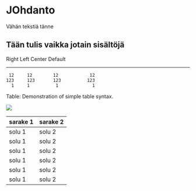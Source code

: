 JOhdanto
===============

Vähän tekstiä tänne

Tään tulis vaikka jotain sisältöjä
---------------

  Right     Left     Center     Default
-------     ------ ----------   -------
     12     12        12            12
    123     123       123          123
      1     1          1             1

Table:  Demonstration of simple table syntax.

![](http://static.yle.fi/global/api/ylefilogo.png)


| sarake 1 | sarake 2 |
| --- | ---- |
| solu 1 | solu 2 |
| solu 1 | solu 2 |
| solu 1 | solu 2 |
| solu 1 | solu 2 |
| solu 1 | solu 2 |
| solu 1 | solu 2 |
